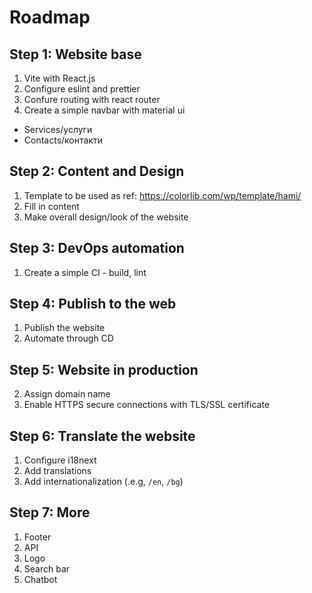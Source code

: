 # Roadmap

## Step 1: Website base

1. Vite with React.js
2. Configure eslint and prettier
3. Confure routing with react router
4. Create a simple navbar with material ui

- Services/услуги
- Contacts/контакти

## Step 2: Content and Design

1. Template to be used as ref: https://colorlib.com/wp/template/hami/
2. Fill in content
3. Make overall design/look of the website

## Step 3: DevOps automation

1. Create a simple CI - build, lint

## Step 4: Publish to the web

1. Publish the website
2. Automate through CD

## Step 5: Website in production

2. Assign domain name
3. Enable HTTPS secure connections with TLS/SSL certificate

## Step 6: Translate the website

1. Configure i18next
2. Add translations
3. Add internationalization (.e.g, `/en`, `/bg`)

## Step 7: More

1. Footer
2. API
3. Logo
4. Search bar
5. Chatbot
